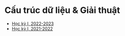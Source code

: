 # Cấu trúc dữ liệu & Giải thuật

* [Học kỳ I, 2022-2023](https://hieuchnguyen.github.io/cs/teaching/dsa/lectures/2022-dsa)
* [Học kỳ I, 2021-2022](https://hieuchnguyen.github.io/cs/teaching/dsa/lectures/2021-dsa)

